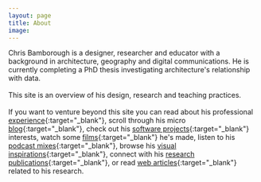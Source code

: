 ```yaml
---
layout: page
title: About
image:
---
```

Chris Bamborough is a designer, researcher and educator with a background in architecture, geography and digital communications. He is currently completing a PhD thesis investigating architecture's relationship with data.
<br/>
<br/>
This site is an overview of his design, research and teaching practices.
<br/>
<br/>
If you want to venture beyond this site you can read about his professional [experience](http://www.linkedin.com/in/chrisbamborough){:target="_blank"}, scroll through his micro [blog](http://www.twitter.com/chrisbamborough){:target="_blank"}, check out his [software projects](http://www.github.com/chrisbamborough){:target="_blank"} interests, watch some [films](http://www.vimeo.com/chrisbamborough){:target="_blank"} he's made, listen to his [podcast mixes](https://www.mixcloud.com/smthspce/){:target="_blank"}, browse his [visual inspirations](https://www.are.na/chris-bamborough){:target="_blank"}, connect with his [research publications](https://uts.academia.edu/ChrisBamborough){:target="_blank"}, or read [web articles](https://www.evernote.com/pub/bambarooga/phdreadings){:target="_blank"} related to his research.

  [f7d5e3a0]: https://www.behance.net/chrisbamborough "Behance Portfolio"
  [aa0f53f0]: https://www.twitter.com/chrisbamborough "Twitter"
  [639dfd01]: https://www.linkedin.com/in/chrisbamborough "LinkedIn"
  [c4fa3c6c]: https://www.github.com/chrisbamborough "Github"
  [af66690b]: https://www.vimeo.com/chrisbamborough "Vimeo"
  [99899410]: https://www.soundcloud.com/smoothspace "Soundcloud"
  [64042ccd]: https://www.pinterest.com/chrisbamborough "Pinterest"
  [f580b998]: https://uts.academia.edu/ChrisBamborough "Academia.edu"
  [0a809fe0]: https://www.are.na/chris-bamborough/channels "Are.na"
